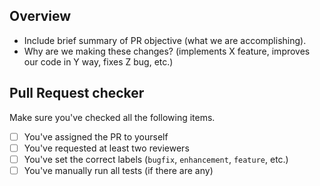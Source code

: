 ## Overview
* Include brief summary of PR objective (what we are accomplishing).
* Why are we making these changes? (implements X feature, improves our code in Y way, fixes Z bug, etc.)


## Pull Request checker
Make sure you've checked all the following items.
- [ ] You've assigned the PR to yourself
- [ ] You've requested at least two reviewers
- [ ] You've set the correct labels (`bugfix`, `enhancement`, `feature`, etc.)
- [ ] You've manually run all tests (if there are any)
